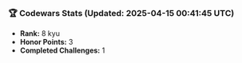 ### 🏆 Codewars Stats (Updated: 2025-04-15 00:41:45 UTC)

- **Rank:** 8 kyu
- **Honor Points:** 3
- **Completed Challenges:** 1
